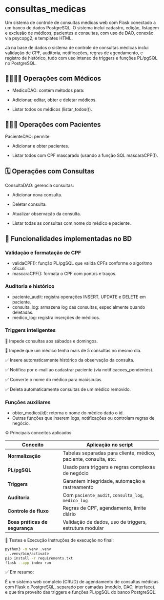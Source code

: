 # consultas_medicas

Um sistema de controle de consultas médicas web com Flask conectado a um banco de dados PostgreSQL. O sistema inclui cadastro, edição, listagem e exclusão de médicos, pacientes e consultas, com uso de DAO, conexão via psycopg2, e templates HTML.

Já na base de dados o sistema de controle de consultas médicas inclui validação de CPF, auditoria, notificações, regras de agendamento, e registro de histórico, tudo com uso intenso de triggers e funções PL/pgSQL no PostgreSQL.

## 👨‍⚕️👩‍⚕️ Operações com Médicos

* MedicoDAO: contém métodos para:

* Adicionar, editar, obter e deletar médicos.

* Listar todos os médicos (listar_todos()).

## 🧍‍♂️🧍 Operações com Pacientes

PacienteDAO: permite:

* Adicionar e obter pacientes.

* Listar todos com CPF mascarado (usando a função SQL mascaraCPF()).

## 🗓️ Operações com Consultas

ConsultaDAO: gerencia consultas:

* Adicionar nova consulta.

* Deletar consulta.

* Atualizar observação da consulta.

* Listar todas as consultas com nome do médico e paciente.

## 🔎 Funcionalidades implementadas no BD

### Validação e formatação de CPF

* validaCPF(): função PL/pgSQL que valida CPFs conforme o algoritmo oficial.
* mascaraCPF(): formata o CPF com pontos e traços.

### Auditoria e histórico
* paciente_audit: registra operações INSERT, UPDATE e DELETE em paciente.
* consulta_log: armazena log das consultas, especialmente quando deletadas.
* medico_log: registra inserções de médicos.


### Triggers inteligentes

🚫 Impede consultas aos sábados e domingos.

🚫 Impede que um médico tenha mais de 5 consultas no mesmo dia.

✅ Insere automaticamente histórico da observação da consulta.

✅ Notifica por e-mail ao cadastrar paciente (via notificacoes_pendentes).

✅ Converte o nome do médico para maiúsculas.

✅ Deleta automaticamente consultas de um médico removido.

### Funções auxiliares

* obter_medico(id): retorna o nome do médico dado o id.
* Outras funções que inserem logs, notificações ou controlam regras de negócio.


⚙️ Principais conceitos aplicados

| Conceito                       | Aplicação no script                                              |
| ------------------------------ | ---------------------------------------------------------------- |
| **Normalização**               | Tabelas separadas para cliente, médico, paciente, consulta, etc. |
| **PL/pgSQL**                   | Usado para triggers e regras complexas de negócio                |
| **Triggers**                   | Garantem integridade, automação e rastreamento                   |
| **Auditoria**                  | Com `paciente_audit`, `consulta_log`, `medico_log`               |
| **Controle de fluxo**          | Regras de CPF, agendamento, limite diário                        |
| **Boas práticas de segurança** | Validação de dados, uso de triggers, estrutura modular           |

🧪 Testes e Execução
Instruções de execução no final:

```bash
python3 -m venv .venv
. .venv/bin/activate
pip install -r requirements.txt 
flask --app index run
```

✅ Em resumo:

É um sistema web completo (CRUD) de agendamento de consultas médicas com Flask e PostgreSQL, separado por camadas (modelo, DAO, interface), e que tira proveito das triggers e funções PL/pgSQL do banco PostgreSQL.
